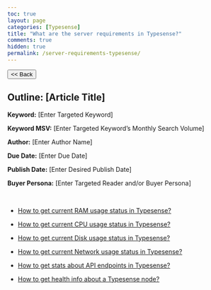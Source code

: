 ```yaml
---
toc: true
layout: page
categories: [Typesense]
title: "What are the server requirements in Typesense?"
comments: true
hidden: true
permalink: /server-requirements-typesense/
---
```


<button class="back-button" onclick="window.history.back()"><< Back</button>

## Outline: [Article Title]

**Keyword:** [Enter Targeted Keyword]

**Keyword MSV:** [Enter Targeted Keyword’s Monthly Search Volume]

**Author:** [Enter Author Name]

**Due Date:** [Enter Due Date]

**Publish Date:** [Enter Desired Publish Date]

**Buyer Persona:** [Enter Targeted Reader and/or Buyer Persona]

<br>

<ul>
<li><p><a href="https://aviyeldevrel.github.io/Aviyel-Blogs-Review/how-to-get-current-ram-usage-stat-typesense/">How to get current RAM usage status in Typesense?</a><p>
<li><p><a href="https://aviyeldevrel.github.io/Aviyel-Blogs-Review/how-to-get-current-cpu-usage-stat-typesense/">How to get current  CPU usage status in Typesense?</a><p>
<li><p><a href="https://aviyeldevrel.github.io/Aviyel-Blogs-Review/how-to-get-current-disk-usage-stat-typesense/">How to get current Disk usage status in Typesense?</a><p>
<li><p><a href="https://aviyeldevrel.github.io/Aviyel-Blogs-Review/how-to-get-current-network-usage-stat-typesense/">How to get current Network usage status in Typesense?</a><p>
<li><p><a href="https://aviyeldevrel.github.io/Aviyel-Blogs-Review/how-to-get-stats-about-api-endpoints-typesense/">How to get stats about API endpoints in Typesense?</a><p>
<li><p><a href="https://aviyeldevrel.github.io/Aviyel-Blogs-Review/how-to-get-health-info-typesense/">How to get health info about a Typesense node?</a><p>

